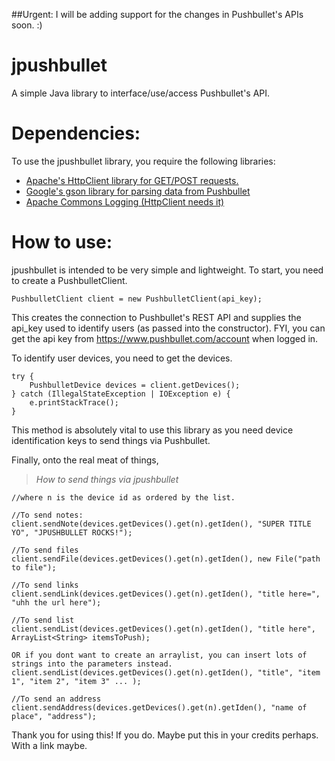 ##Urgent: I will be adding support for the changes in Pushbullet's APIs soon. :)

jpushbullet
===========

A simple Java library to interface/use/access Pushbullet's API. 

Dependencies:
=============
To use the jpushbullet library, you require the following libraries:
* [Apache's HttpClient library for GET/POST requests.](http://hc.apache.org/httpcomponents-client-ga/)
* [Google's gson library for parsing data from Pushbullet](https://code.google.com/p/google-gson/)
* [Apache Commons Logging (HttpClient needs it)](http://commons.apache.org/proper/commons-logging/)

How to use:
===========

jpushbullet is intended to be very simple and lightweight. To start, you need to create a PushbulletClient.

```
PushbulletClient client = new PushbulletClient(api_key);
```

This creates the connection to Pushbullet's REST API and supplies the api_key used to identify users (as passed into the constructor). FYI, you can get the api key from https://www.pushbullet.com/account when logged in.

To identify user devices, you need to get the devices. 
```
try {
	PushbulletDevice devices = client.getDevices();
} catch (IllegalStateException | IOException e) {
	e.printStackTrace();
}
```
This method is absolutely vital to use this library as you need device identification keys to send things via Pushbullet. 

Finally, onto the real meat of things, 
> *How to send things via jpushbullet*

```
//where n is the device id as ordered by the list. 

//To send notes:
client.sendNote(devices.getDevices().get(n).getIden(), "SUPER TITLE YO", "JPUSHBULLET ROCKS!");

//To send files
client.sendFile(devices.getDevices().get(n).getIden(), new File("path to file");

//To send links
client.sendLink(devices.getDevices().get(n).getIden(), "title here=", "uhh the url here");

//To send list
client.sendList(devices.getDevices().get(n).getIden(), "title here", ArrayList<String> itemsToPush);

OR if you dont want to create an arraylist, you can insert lots of strings into the parameters instead.
client.sendList(devices.getDevices().get(n).getIden(), "title", "item 1", "item 2", "item 3" ... );

//To send an address
client.sendAddress(devices.getDevices().get(n).getIden(), "name of place", "address");
```

Thank you for using this! If you do. Maybe put this in your credits perhaps. With a link maybe.
